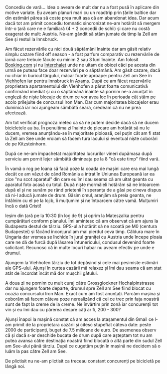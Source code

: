 Concediu de vară... Idea o aveam de mult dar nu a fost pusă în aplicare din motive variate. Eu aveam planuri mari cu un roadtrip prin țările baltice dar din estimări părea să coste prea mult așa că am abandonat idea. Dar acum dacă tot am primit concediu tomnatic sincronizat ne-am hotărât să mergem într-o țară care ne e familiară (4 + 2 concedii de schii) și care nu costă exagerat de mult: Austria. Ne-am gândit să stăm jumate de timp la Zell am See și restul la Innsbruck.

Am făcut rezervările cu nici două săptămâni înainte dar am găsit relativ simplu cazare fiind off season - a fost parfum comparativ cu rezervările de iarnă care trebuie făcute cu minim 2 sau 3 luni înainte. Am folosit [Booking.com](http://www.booking.com) și nu [Interchalet](http://www.interchalet.co.uk/) unde ne uitam de obicei căci pe acesta din urmă se puteau face doar rezervări pe o săptămână. Am găsit cazare, dacă nu chiar în buricul târgului, măcar foarte aproape: pentru Zell am See în [Viehhofen](https://goo.gl/maps/0lh0z) iar pentru Innsbruck în [Axams](https://goo.gl/maps/bJQ8X). După ce am făcut rezervările proprietara apartamentului din Viehhofen a părut foarte comunicativă confirmând imediat și cu o săptămână înainte să pornim ne-a anunțat în engleză de niște blocaje de drum ce vor avea loc în perioada cât stăm pe acolo prilejuite de concursul Iron Man. Dar cum majoritatea blocajelor erau duminică iar noi ajungeam sămbătă seara, credeam că nu ne prea afectează.

Am tot verificat prognoza meteo ca să ne putem decide dacă să ne ducem bicicletele au ba. În penultima zi înainte de plecare am hotărât să nu le ducem, vremea anunțându-se în majoritate ploioasă, cel puțin cât am fi stat la Zell am See unde vroiam să facem tura lacului și eventual niște coborâri de pe Kitzsteinhorn.

După ce ne-am împachetat majoritatea lucrurilor vineri dupămasa după serviciu am pornit lejer sâmbătă dimineața pe la 8 "că este timp" fiind vară.

În vamă o rog pe Ioana să facă poze la coada de mașini care era mai lungă decât ce am văzut de când România a intrat în Uniunea Europeană iar ea zice "nu scot aparatul" din care eu îmi dau seama că am uitat geanta cu aparatul foto acasă cu totul. După niște mormăieli hotărâm să ne întoarcem după el și ne sunăm pe rând prietenii în speranța de a găsi pe cineva dispus să ni-l aducă jumate de drum. Găsim omul, aranjăm să preia geanta, ne întâlnim cu el pe la Iojib, îi mulțumim și ne întoarcem către vamă. Mulțumiri încă o dată Cristi!

Ieșim din țară pe la 10:30 (în loc de 9) și oprim la Mateszalka pentru cumpărături conform planului. Îmi amintesc că am observat că am ajuns la Budapesta destul de târziu. GPS-ul a hotărât să ne scoată pe M0 (centura Budapestei) și făcând înconjurul am mai pierdut ceva timp. Căldura mare în Ungaria dar vremea se închide în jurul graniței cu Austria unde începe ploaia care ne dă de furcă după lăsarea întunericului, condusul devenind foarte solicitant. Recunosc că în multe locuri habar nu aveam efectiv pe unde e drumul.

Ajungem la Viehhofen târziu de tot depășind și cele mai pesimiste estimări ale GPS-ului. Ajunși în curtea cazării mă relaxez și îmi dau seama că am stat atât de încordat încât mă dor mușchii gâtului.

A doua zi ne pornim cu mult curaj către Grossglockner Hochalpinstrasse dar nu ajungem foarte departe, drumul spre Zell am See fiind blocat cu ocazia concursului Iron Man. Exact cum am fost anunțați. Parcăm mașina și coborâm să facem câteva poze nerealizând că cei ce trec prin fața noastră sunt de fapt la creme de la creme. Ne învârtim prin zonă iar concurenții tot vin și eu îmi dau cu părerea despre câți ar fi, 200 - 300?

Ajunși înapoi la mașină constat că am acces la atașamentul din Gmail ce l-am primit de la proprietara cazării și citesc stupefiat câteva date: peste 2000 de participanți, buget de 7.5 milioane de euro. De asemenea observ că și dacă s-ar deschide bucata de drum după care așteptam tot nu am putea avansa către destinația noastră fiind blocată o altă parte din sudul Zell am See-ului până târziu. După ce cugetăm puțin în mașină ne decidem să o luăm la pas către Zell am See.

De plictisit nu ne-am plictisit ca treceau constant concurenți pe bicicletă pe lângă noi.

